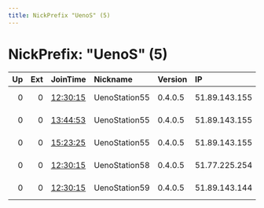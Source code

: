 ```yaml
---
title: NickPrefix "UenoS" (5)
---
```


# NickPrefix: "UenoS" (5)

|   Up |   Ext | JoinTime                                                                                            | Nickname      | Version   | IP            | AS      | CC   |   ORp |   Dirp | OS    | Contact      |   eFamMembers |
|-----:|------:|:----------------------------------------------------------------------------------------------------|:--------------|:----------|:--------------|:--------|:-----|------:|-------:|:------|:-------------|--------------:|
|    0 |     0 | [12:30:15](https://metrics.torproject.org/rs.html#details/5C0F9D18A34550BD35FE799D38D7ADA4A3409502) | UenoStation55 | 0.4.0.5   | 51.89.143.155 | OVH SAS | gb   |   443 |     80 | Linux | tor@ueno.red |             1 |
|    0 |     0 | [13:44:53](https://metrics.torproject.org/rs.html#details/962F5740C7711B957762B20E575FDB474B770109) | UenoStation55 | 0.4.0.5   | 51.89.143.155 | OVH SAS | gb   |   443 |     80 | Linux | tor@ueno.red |             1 |
|    0 |     0 | [15:23:25](https://metrics.torproject.org/rs.html#details/5FB2167EC566429DE563D2003C9B01EF19DA3C29) | UenoStation55 | 0.4.0.5   | 51.89.143.155 | OVH SAS | gb   |   443 |     80 | Linux | tor@ueno.red |             1 |
|    0 |     0 | [12:30:15](https://metrics.torproject.org/rs.html#details/60DFB1034F5A5B3AEECB4D1AE7F3205460F7FE83) | UenoStation58 | 0.4.0.5   | 51.77.225.254 | OVH SAS | gb   |   443 |     80 | Linux | tor@ueno.red |             1 |
|    0 |     0 | [12:30:15](https://metrics.torproject.org/rs.html#details/D6A1540E624B6E3F4FC5F808992BB961809009CA) | UenoStation59 | 0.4.0.5   | 51.89.143.144 | OVH SAS | gb   |   443 |     80 | Linux | tor@ueno.red |             1 |
